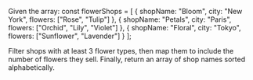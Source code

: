 Given the array:
const flowerShops = [
{ shopName: "Bloom", city: "New York", flowers: ["Rose", "Tulip"] },
{ shopName: "Petals", city: "Paris", flowers: ["Orchid", "Lily", "Violet"] },
{ shopName: "Floral", city: "Tokyo", flowers: ["Sunflower", "Lavender"] }
];

Filter shops with at least 3 flower types, then map them to include the number of flowers they sell. Finally, return an array of shop names sorted alphabetically.

